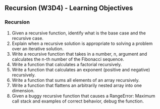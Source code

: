 ## Recursion (W3D4) - Learning Objectives

### Recursion
1. Given a recursive function, identify what is the base case and the recursive case.
2. Explain when a recursive solution is appropriate to solving a problem over an iterative solution.
3. Write a recursive function that takes in a number, n, argument and calculates the n-th number of the Fibonacci sequence.
4. Write a function that calculates a factorial recursively.
5. Write a function that calculates an exponent (positive and negative) recursively.
6. Write a function that sums all elements of an array recursively.
7. Write a function that flattens an arbitrarily nested array into one dimension.
8. Given a buggy recursive function that causes a RangeError: Maximum call stack and examples of correct behavior, debug the function.
